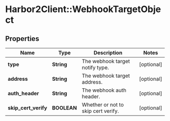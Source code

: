 # Harbor2Client::WebhookTargetObject

## Properties
Name | Type | Description | Notes
------------ | ------------- | ------------- | -------------
**type** | **String** | The webhook target notify type. | [optional] 
**address** | **String** | The webhook target address. | [optional] 
**auth_header** | **String** | The webhook auth header. | [optional] 
**skip_cert_verify** | **BOOLEAN** | Whether or not to skip cert verify. | [optional] 


